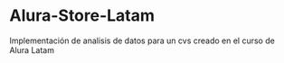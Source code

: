 # Alura-Store-Latam
Implementación de analisis de datos para un cvs creado en el curso de Alura Latam
